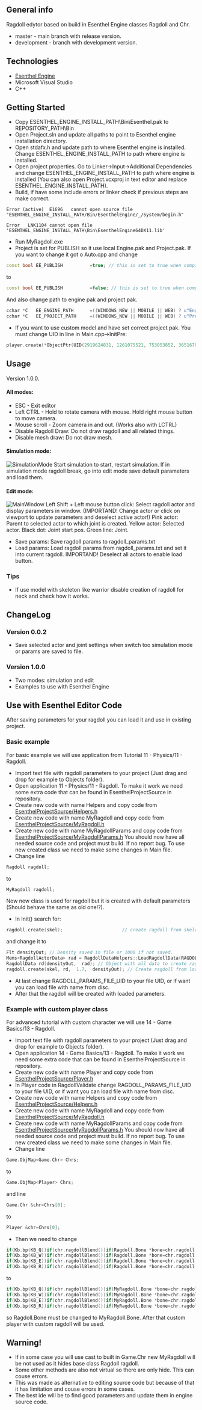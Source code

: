 ## General info
Ragdoll edytor based on build in Esenthel Engine classes Ragdoll and Chr.
* master - main branch with release version.
* development - branch with development version.
## Technologies
* [Esenthel Engine](http://www.esenthel.com)
* Microsoft Visual Studio
* C++

## Getting Started
* Copy ESENTHEL_ENGINE_INSTALL_PATH\Bin\Esenthel.pak to REPOSITORY_PATH\Bin
* Open Project.sln and update all paths to point to Esenthel engine installation directory.
* Open stdafx.h and update path to where Esenthel engine is installed.
Change ESENTHEL_ENGINE_INSTALL_PATH to path where engine is installed.
* Open project properties. Go to Linker->Input->Additional Dependencies and
change ESENTHEL_ENGINE_INSTALL_PATH to path where engine is installed (You can also open Project.vcxproj in text editor and replace ESENTHEL_ENGINE_INSTALL_PATH).
* Build, if have some include errors or linker check if previous steps are make correct.
```
Error (active)	E1696	cannot open source file "ESENTHEL_ENGINE_INSTALL_PATH/Bin/EsenthelEngine/_/System/begin.h"

```
```
Error	LNK1104	cannot open file 'ESENTHEL_ENGINE_INSTALL_PATH\Bin\EsenthelEngine64DX11.lib'

```
* Run MyRagdoll.exe
* Project is set for PUBLISH so it use local Engine.pak and Project.pak. If you want to change it got o Auto.cpp and change
```cpp
const bool EE_PUBLISH          =true; // this is set to true when compiling for publishing
```
to
```cpp
const bool EE_PUBLISH          =false; // this is set to true when compiling for publishing
```
And also change path to engine pak and project pak.
```cpp
cchar *C   EE_ENGINE_PATH      =((WINDOWS_NEW || MOBILE || WEB) ? u"Engine.pak"  : EE_PUBLISH ? u"Bin/Engine.pak"  : u"ESENTHEL_ENGINE_INSTALL_PATH/Bin/Engine.pak");
cchar *C   EE_PROJECT_PATH     =((WINDOWS_NEW || MOBILE || WEB) ? u"Project.pak" : EE_PUBLISH ? u"Bin/Project.pak" : u"ESENTHEL_ENGINE_PROJECT_PATH/Game");
```
* If you want to use custom model and have set correct project pak. You must change UID in line in Main.cpp->InitPre:
```cpp
player.create(*ObjectPtr(UID(2919624831, 1261075521, 753053852, 3651670215)));
```

## Usage
Version 1.0.0.
#### All modes:
* ESC - Exit editor
* Left CTRL - Hold to rotate camera with mouse. Hold right mouse button to move camera.
* Mouse scroll - Zoom camera in and out. (Works also with LCTRL)
* Disable Ragdoll Draw: Do not draw ragdoll and all related things.
* Disable mesh draw: Do not draw mesh.
#### Simulation mode:
![SimulationMode](./images/simulationMode.png)
	Start simulation to start, restart simulation.
	If in simulation mode ragdoll break, go into edit mode save default parameters and load them.
#### Edit mode:
![MainWindow](./images/mainWindow.png)
	Left Shift + Left mouse button click: Select ragdoll actor and display parameters in window.
	(IMPORTAND! Change actor or click on viewport to update parameters and deselect active actor!)
	Pink actor: Parent to selected actor to which joint is created.
	Yellow actor: Selected actor.
	Black dot: Joint start pos.
	Green line: Joint.
* Save params: Save ragdoll params to ragdoll_params.txt
* Load params: Load ragdoll params from ragdoll_params.txt and set it into current ragdoll. IMPORTAND! Deselect all actors to enable load button.
### Tips
* If use model with skeleton like warrior disable creation of ragdoll for neck and check how it works.
## ChangeLog
### Version 0.0.2
* Save selected actor and joint settings when switch too simulation mode or params are saved to file.
### Version 1.0.0
* Two modes: simulation and edit
* Examples to use with Esenthel Engine

## Use with Esenthel Editor Code
After saving parameters for your ragdoll you can load it and use in existing project.
### Basic example
For basic example we will use application from Tutorial 11 - Physics/11 - Ragdoll.
* Import text file with ragdoll parameters to your project (Just drag and drop for example to Objects folder).
* Open application 11 - Physics/11 - Ragdoll.
To make it work we need some extra code that can be found in EsenthelProjectSource in repository.
* Create new code with name Helpers and copy code from [EsenthelProjectSource/Helpers.h](EsenthelProjectSource/Helpers.h)
* Create new code with name MyRagdoll and copy code from [EsenthelProjectSource/MyRagdoll.h](EsenthelProjectSource/MyRagdoll.h)
* Create new code with name MyRagdollParams and copy code from [EsenthelProjectSource/MyRagdollParams.h](EsenthelProjectSource/MyRagdollParams.h)
You should now have all needed source code and project must build. If no report bug.
To use new created class we need to make some changes in Main file.
* Change line 
```cpp
Ragdoll ragdoll;
```
to
```cpp
MyRagdoll ragdoll;
```
Now new class is used for ragdoll but it is created with default parameters (Should behave the same as old one!?).
* In Init() search for:
```cpp
ragdoll.create(skel);                      // create ragdoll from skeleton
```
 and change it to
```cpp
Flt densityOut; // Density saved in file or 1000 if not saved.
Mems<RagdollActorData> rad = RagdollDataHelpers::LoadRagdollData(RAGDOLL_PARAMS_FILE_UID, densityOut); // Parameters for all bones and joints
RagdollData rd(densityOut,  rad); // Object with all data to create ragdoll
ragdoll.create(skel, rd,  1.7,  densityOut); // Create ragdoll from loaded data
```
* At last change RAGDOLL_PARAMS_FILE_UID to your file UID, or if want you can load file with name from disc.
* After that the ragdoll will be created with loaded parameters.

### Example with custom player class
For advanced tutorial with custom character we will use 14 - Game Basics/13 - Ragdoll.
* Import text file with ragdoll parameters to your project (Just drag and drop for example to Objects folder).
* Open application 14 - Game Basics/13 - Ragdoll.
To make it work we need some extra code that can be found in EsenthelProjectSource in repository.
* Create new code with name Player and copy code from [EsenthelProjectSource/Player.h](EsenthelProjectSource/Player.h)
* In Player code in RagdollValidate change RAGDOLL_PARAMS_FILE_UID to your file UID, or if want you can load file with name from disc.
* Create new code with name Helpers and copy code from [EsenthelProjectSource/Helpers.h](EsenthelProjectSource/Helpers.h)
* Create new code with name MyRagdoll and copy code from [EsenthelProjectSource/MyRagdoll.h](EsenthelProjectSource/MyRagdoll.h)
* Create new code with name MyRagdollParams and copy code from [EsenthelProjectSource/MyRagdollParams.h](EsenthelProjectSource/MyRagdollParams.h)
You should now have all needed source code and project must build. If no report bug.
To use new created class we need to make some changes in Main file.
* Change line
```cpp
Game.ObjMap<Game.Chr> Chrs;
```
to
```cpp
Game.ObjMap<Player> Chrs;
```
and line
```cpp
Game.Chr &chr=Chrs[0];
```
to
```cpp
Player &chr=Chrs[0];
```
* Then we need to change
```cpp
if(Kb.bp(KB_Q))if(chr.ragdollBlend())if(Ragdoll.Bone *bone=chr.ragdoll.findBone("Head" ))bone.actor.addVel(Vec(0, 0, 3));
if(Kb.bp(KB_W))if(chr.ragdollBlend())if(Ragdoll.Bone *bone=chr.ragdoll.findBone("Body" ))bone.actor.addVel(Vec(0, 0, 3));
if(Kb.bp(KB_E))if(chr.ragdollBlend())if(Ragdoll.Bone *bone=chr.ragdoll.findBone("FootR"))bone.actor.addVel(Vec(0, 0, 4));
if(Kb.bp(KB_R))if(chr.ragdollBlend())if(Ragdoll.Bone *bone=chr.ragdoll.findBone("HandR"))bone.actor.addVel(Vec(0, 0, 4));
```
to
```cpp
if(Kb.bp(KB_Q))if(chr.ragdollBlend())if(MyRagdoll.Bone *bone=chr.ragdoll.findBone("Head" ))bone.actor.addVel(Vec(0, 0, 3));
if(Kb.bp(KB_W))if(chr.ragdollBlend())if(MyRagdoll.Bone *bone=chr.ragdoll.findBone("Body" ))bone.actor.addVel(Vec(0, 0, 3));
if(Kb.bp(KB_E))if(chr.ragdollBlend())if(MyRagdoll.Bone *bone=chr.ragdoll.findBone("FootR"))bone.actor.addVel(Vec(0, 0, 4));
if(Kb.bp(KB_R))if(chr.ragdollBlend())if(MyRagdoll.Bone *bone=chr.ragdoll.findBone("HandR"))bone.actor.addVel(Vec(0, 0, 4));
```
so Ragdoll.Bone must be changed to MyRagdoll.Bone. After that custom player with custom ragdoll will be used.

## Warning!
* If in some case you will use cast to built in Game.Chr new MyRagdoll will be not used as it hides base class Ragdoll ragdoll.
* Some other methods are also not virtual so there are only hide. This can couse errors.
* This was made as alternative to editing source code but because of that it has limitation and couse errors in some cases.
* The best ide will be to find good parameters and update them in engine source code.